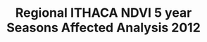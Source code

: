 ---
title: Regional ITHACA NDVI 5 year Seasons Affected Analysis 2012
categories: 
    - data
geography: regional
partner: ithaca
cat: remote
year: 2012
layer: ithaca.sahel-ithaca-seasonsaffected-2006-2010,ithaca.sahel-westafrica-border-overlay  
api:
embed:
source: <a href="http://www.ithacaweb.org/">ITHACA</a>  
license: Public Domain
updated: 3/28/12
description: This map summarizes the number of vegetation growing seasons affected by poor vegetation growth between 2006 and 2010, supporting the definition of the most vulnerable areas. Information has been extracted from MODIS NDVI time-series (2000-2010), only considering the first (or main) growing season for considered years and using the Seasonal Small Integral parameter in order to describe vegetation productivity. Pixel based results are proposed (0.05 degrees). Further information can be found on the [ITHACA website](http://www.ithacaweb.org/maps/).
downloads:
    - type: geotiff
      link: http://dl.dropbox.com/u/72717685/ithaca-ndvi-analysis-march2012.zip
---